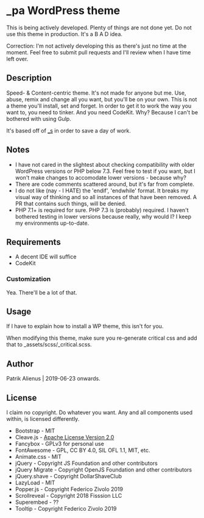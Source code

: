 # _pa WordPress theme

This is being actively developed. Plenty of things are not done yet. Do not use this theme in production. It's a B A D idea. 

Correction: I'm not actively developing this as there's just no time at the moment. Feel free to submit pull requests and I'll review when I have time left over.

## Description

Speed- & Content-centric theme. It's not made for anyone but me. Use, abuse, remix and change all you want, but you'll be on your own. This is not a theme you'll install, set and forget. In order to get it to work the way you want to, you need to tinker. And you need CodeKit. Why? Because I can't be bothered with using Gulp.

It's based off of [_s](https://underscores.me/) in order to save a day of work.

## Notes

- I have not cared in the slightest about checking compatibility with older WordPress versions or PHP below 7.3. Feel free to test if you want, but I won't make changes to accomodate lower versions - because why?
- There are code comments scattered around, but it's far from complete.
- I do not like (nay - I HATE) the 'endif', 'endwhile' format. It breaks my visual way of thinking and so all instances of that have been removed. A PR that contains such things, will be denied.
- PHP 7.1+ is required for sure. PHP 7.3 is (probably) required. I haven't bothered testing in lower versions because really, why would I? I keep my environments up-to-date.

## Requirements

- A decent IDE will suffice
- CodeKit

### Customization

Yea. There'll be a lot of that.

## Usage

If I have to explain how to install a WP theme, this isn't for you.

When modifying this theme, make sure you re-generate critical css and add that to _assets/scss/_critical.scss. 

## Author

Patrik Alienus | 2019-06-23 onwards.

## License

I claim no copyright. Do whatever you want.
Any and all components used within, is licensed differently.

- Bootstrap - MIT
- Cleave.js - [Apache License Version 2.0](http://www.apache.org/licenses/LICENSE-2.0)
- Fancybox - GPLv3 for personal use
- FontAwesome - GPL, CC BY 4.0, SIL OFL 1.1, MIT, etc.
- Animate.css - MIT
- jQuery - Copyright JS Foundation and other contributors
- jQuery Migrate - Copyright OpenJS Foundation and other contributors
- jQuery.shave - Copyright DollarShaveClub
- LazyLoad - MIT
- Popper.js - Copyright Federico Zivolo 2019
- Scrollreveal - Copyright 2018 Fisssion LLC
- Superembed - ??
- Tooltip - Copyright Federico Zivolo 2019
